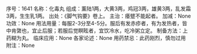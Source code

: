 序号：1641
名称：化毒丸
组成：薰陆1两，大黄3两，鸡冠3两，雄黄3两，乱发霜3两，生生乳1两。
出处：《脚气钩要》卷上。
主治：痿躄不能起者。
加减：None
功效：None
用法用量：每服2-3分至4-5分。服后有发赤疹者，有为发热者，皆中肯綮也，宜止后服；若服后觉瞑眩者，宜饮冷水，吃冷粥立定。
制备方法：上药糊为丸。
临床应用：None
各家论述：None
用药禁忌：此药刚烈，慎勿过用
附注：None

